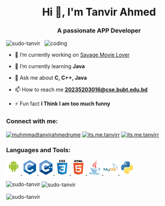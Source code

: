 <h1 align="center">Hi 👋, I'm Tanvir Ahmed</h1>
<h3 align="center">A passionate APP Developer</h3>
<img align="right" alt="coding" width="400" src="https://static.wixstatic.com/media/042fe9_df8f7c0904e9416c8fbd5356293dd2ac~mv2.gif">

<p align="left"> <img src="https://komarev.com/ghpvc/?username=sudo-tanvir&label=Profile%20views&color=0e75b6&style=flat" alt="sudo-tanvir" /> </p>

- 🔭 I’m currently working on [Savage Movie Lover](https://smlbd.com)

- 🌱 I’m currently learning **Java**

- 💬 Ask me about **C, C++, Java**

- 📫 How to reach me **20235203016@cse.bubt.edu.bd**

- ⚡ Fun fact **I Think I am too much funny**

<h3 align="left">Connect with me:</h3>
<p align="left">
<a href="https://linkedin.com/in/muhmmadtanvirahmedrume" target="blank"><img align="center" src="https://raw.githubusercontent.com/rahuldkjain/github-profile-readme-generator/master/src/images/icons/Social/linked-in-alt.svg" alt="muhmmadtanvirahmedrume" height="30" width="40" /></a>
<a href="https://fb.com/its.me.tanvirr" target="blank"><img align="center" src="https://raw.githubusercontent.com/rahuldkjain/github-profile-readme-generator/master/src/images/icons/Social/facebook.svg" alt="its.me.tanvirr" height="30" width="40" /></a>
<a href="https://instagram.com/its.me.tanvirr" target="blank"><img align="center" src="https://raw.githubusercontent.com/rahuldkjain/github-profile-readme-generator/master/src/images/icons/Social/instagram.svg" alt="its.me.tanvirr" height="30" width="40" /></a>
</p>

<h3 align="left">Languages and Tools:</h3>
<p align="left"> <a href="https://developer.android.com" target="_blank" rel="noreferrer"> <img src="https://raw.githubusercontent.com/devicons/devicon/master/icons/android/android-original-wordmark.svg" alt="android" width="40" height="40"/> </a> <a href="https://www.cprogramming.com/" target="_blank" rel="noreferrer"> <img src="https://raw.githubusercontent.com/devicons/devicon/master/icons/c/c-original.svg" alt="c" width="40" height="40"/> </a> <a href="https://www.w3schools.com/cpp/" target="_blank" rel="noreferrer"> <img src="https://raw.githubusercontent.com/devicons/devicon/master/icons/cplusplus/cplusplus-original.svg" alt="cplusplus" width="40" height="40"/> </a> <a href="https://www.w3schools.com/css/" target="_blank" rel="noreferrer"> <img src="https://raw.githubusercontent.com/devicons/devicon/master/icons/css3/css3-original-wordmark.svg" alt="css3" width="40" height="40"/> </a> <a href="https://www.w3.org/html/" target="_blank" rel="noreferrer"> <img src="https://raw.githubusercontent.com/devicons/devicon/master/icons/html5/html5-original-wordmark.svg" alt="html5" width="40" height="40"/> </a> <a href="https://www.java.com" target="_blank" rel="noreferrer"> <img src="https://raw.githubusercontent.com/devicons/devicon/master/icons/java/java-original.svg" alt="java" width="40" height="40"/> </a> <a href="https://www.mysql.com/" target="_blank" rel="noreferrer"> <img src="https://raw.githubusercontent.com/devicons/devicon/master/icons/mysql/mysql-original-wordmark.svg" alt="mysql" width="40" height="40"/> </a> <a href="https://www.python.org" target="_blank" rel="noreferrer"> <img src="https://raw.githubusercontent.com/devicons/devicon/master/icons/python/python-original.svg" alt="python" width="40" height="40"/> </a> </p>

<p><img align="left" src="https://github-readme-stats.vercel.app/api/top-langs?username=sudo-tanvir&show_icons=true&locale=en&layout=compact" alt="sudo-tanvir" /></p>

<p>&nbsp;<img align="center" src="https://github-readme-stats.vercel.app/api?username=sudo-tanvir&show_icons=true&locale=en" alt="sudo-tanvir" /></p>

<p><img align="center" src="https://github-readme-streak-stats.herokuapp.com/?user=sudo-tanvir&" alt="sudo-tanvir" /></p>
